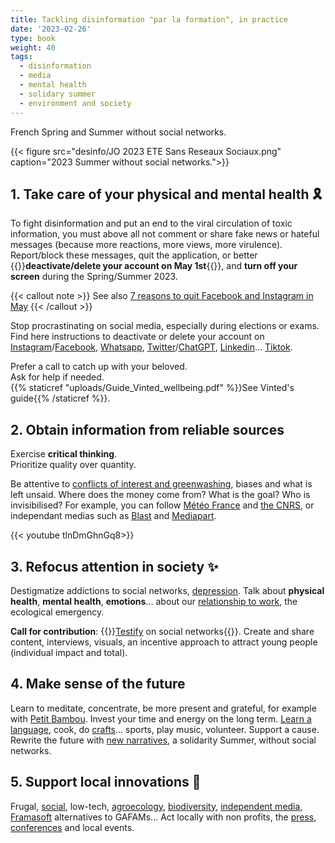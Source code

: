 ```yaml
---
title: Tackling disinformation "par la formation", in practice
date: '2023-02-26'
type: book
weight: 40
tags:
  - disinformation
  - media
  - mental health
  - solidary summer
  - environment and society
---
```


French Spring and Summer without social networks.

<!--more-->

{{< figure src="desinfo/JO 2023 ETE Sans Reseaux Sociaux.png" caption="2023 Summer without social networks.">}}

## 1. Take care of your physical and mental health 🎗️

To fight disinformation and put an end to the viral circulation of toxic information, you must above all not comment or share fake news or hateful messages (because more reactions, more views, more virulence). Report/block these messages, quit the application, or better {{<hl>}}<b>deactivate/delete your account on May 1st</b>{{</hl>}}, and <b>turn off your screen</b> during the Spring/Summer 2023.

{{< callout note >}}
See also [7 reasons to quit Facebook and Instagram in May](https://www.mtpcours.fr/en/p/7-reasons-quit-facebook-instagram/)
{{< /callout >}}

Stop procrastinating on social media, especially during elections or exams. Find here instructions to deactivate or delete your account on [Instagram](https://help.instagram.com/370452623149242)/[Facebook](https://www.facebook.com/help/224562897555674), [Whatsapp](https://faq.whatsapp.com/2138577903196467/), [Twitter](https://help.twitter.com/en/managing-your-account/how-to-deactivate-twitter-account)/[ChatGPT](https://help.openai.com/en/articles/6378407-how-can-i-delete-my-account), [Linkedin](https://www.linkedin.com/help/linkedin/answer/a1379064/close-your-linkedin-account?lang=en)... [Tiktok](https://support.tiktok.com/en/account-and-privacy/deleting-an-account).

Prefer a call to catch up with your beloved. <br>
Ask for help if needed. <br>
{{% staticref "uploads/Guide_Vinted_wellbeing.pdf" %}}See Vinted's guide{{% /staticref %}}.

## 2. Obtain information from reliable sources

Exercise <b>critical thinking</b>.  <br>
Prioritize quality over quantity.

Be attentive to [conflicts of interest and greenwashing](https://www.mtpcours.fr/en/c/desinformation/greenwashing/), biases and what is left unsaid. Where does the money come from? What is the goal? Who is invisibilised? For example, you can follow [Météo France](https://meteofrance.com/actualites-et-dossiers/actualites/climat/secheresse-32-jours-sans-pluie-en-france-record-battu) and [the CNRS](https://lejournal.cnrs.fr/articles/climatosceptiques-sur-twitter-enquete-sur-les-mercenaires-de-lintox), or independant medias such as [Blast](https://www.blast-info.fr/articles/2023/sommes-nous-toujours-en-democratie-AwJ1_TmlTM-ONwHybrhuqQ) and [Mediapart](https://www.mediapart.fr/).

{{< youtube tlnDmGhnGq8>}} 

## 3. Refocus attention in society ✨

Destigmatize addictions to social networks, [depression](https://www.youtube.com/watch?v=MN3D0uLEERU&ab_channel=GDGFrance). Talk about <b>physical health</b>, <b>mental health</b>, <b>emotions</b>... about our [relationship to work](https://www.mtpcours.fr/en/c/desinformation/rapport-villani/), the ecological emergency.

<b>Call for contribution</b>: {{<hl>}}[Testify](https://annuel2.framapad.org/p/reseaux-sociaux-sante-mentale-a0fk?lang=en) on social networks{{</hl>}}. Create and share content, interviews, visuals, an incentive approach to attract young people (individual impact and total).

## 4. Make sense of the future

Learn to meditate, concentrate, be more present and grateful, for example with [Petit Bambou](https://www.lajauneetlarouge.com/petit-bambou-lappli-de-meditation-cofondee-par-un-polytechnicien/). Invest your time and energy on the long term. [Learn a language](https://www.mtpcours.fr/en/p/language-learning/), cook, do [crafts](https://wecandoo.fr/)... sports, play music, volunteer. Support a cause. Rewrite the future with [new narratives](https://www.youtube.com/watch?v=Y8SpcxR6FjQ&ab_channel=BLAST%2CLesouffledel%27info), a solidarity Summer, without social networks.

## 5. Support local innovations 🌸

Frugal, [social](https://flavi.fr/index.php/about/), low-tech, [agroecology](https://wwoof.fr/en/), [biodiversity](https://plantnet.org/en/), [independent media](https://www.blast-info.fr/), [Framasoft](https://degooglisons-internet.org/en/) alternatives to GAFAMs... Act locally with non profits, the [press](https://france3-regions.francetvinfo.fr/occitanie/herault/montpellier/chatgpt-revolutionnaire-mais-qui-inquiete-pourquoi-la-ville-de-montpellier-interdit-a-ses-agents-d-utiliser-l-intelligence-artificielle-2742446.html), [conferences](https://www.univ-montp3.fr/fr/actualit%C3%A9s/appel-%C3%A0-communication-colloque-international-les-mots-du-pouvoir-1) and local events.